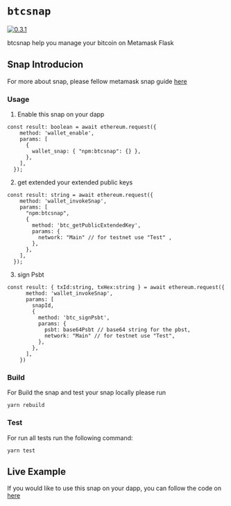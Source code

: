 # `btcsnap`

[![0.3.1](https://badge.fury.io/js/btcsnap.png)](https://badge.fury.io/js/btcsnap)

btcsnap help you manage your bitcoin on Metamask Flask

## Snap Introducion
For more about snap, please fellow metamask snap guide [here](https://docs.metamask.io/guide/snaps.html)

### Usage

1. Enable this snap on your dapp

```
const result: boolean = await ethereum.request({
    method: 'wallet_enable',
    params: [
      {
        wallet_snap: { "npm:btcsnap": {} },
      },
    ],
  });
```

2. get extended your extended public keys

```
const result: string = await ethereum.request({
    method: 'wallet_invokeSnap',
    params: [
      "npm:btcsnap",
      {
        method: 'btc_getPublicExtendedKey',
        params: {
          network: "Main" // for testnet use "Test" ,
        },
      },
    ],
  });
```

3. sign Psbt

```
const result: { txId:string, txHex:string } = await ethereum.request({
      method: 'wallet_invokeSnap',
      params: [
        snapId,
        {
          method: 'btc_signPsbt',
          params: {
            psbt: base64Psbt // base64 string for the pbst,
            network: "Main" // for testnet use "Test",
          },
        },
      ],
    })
```


### Build

For Build the snap and test your snap locally please run

```
yarn rebuild
```

### Test

For run all tests run the following command:
```
yarn test
```

## Live Example

If you would like to use this snap on your dapp, you can follow the code on [here](https://github.com/KeystoneHQ/btcsnap/tree/master/packages/example)
